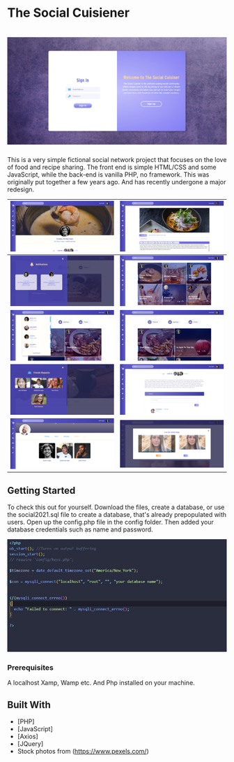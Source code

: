 # The Social Cuisiener

# ![socialcuisineer](srnshts/login.jfif)

This is a very simple fictional social network project that focuses on the love of food and recipe sharing. The front end is simple HTML/CSS and some JavaScript, while the back-end is vanilla PHP, no framework. This was originally put together a few years ago. And has recently undergone a major redesign. 

| ![socialcuisineer](srnshts/84d1bbbe-a3f1-4339-bbcb-afe1100c9be8.jfif) | ![socialcuisineer](srnshts/8d0fe018-026a-40a0-8e1d-1eb88644ebb0.jfif) |
| ----------- | ----------- |
| ![socialcuisineer](srnshts/40124f6e-9a02-4b7f-8e7e-aa00f982abb6.jfif)     | ![socialcuisineer](srnshts/a99f7f44-4aa1-4b6d-b782-c3c85c29696f.jfif)      |
| ![socialcuisineer](srnshts/e84b5928-10e7-4fbc-95c3-b00563726408.jfif)     | ![socialcuisineer](srnshts/e9279a37-620b-4afc-97c9-3f18e400a2f6.jfif)      |
| ![socialcuisineer](srnshts/c6724142-1f59-4ba8-9587-2d7c812081ec.jfif)     | ![socialcuisineer](srnshts/d389dcb0-0c14-41e4-9e8f-feee80550e23.jfif)      |
| ![socialcuisineer](srnshts/eba38844-e4b3-4b25-a26a-3726fd96bb87.jfif)     | ![socialcuisineer](srnshts/05a8c0b9-da13-4080-9c5a-f0f631a887c1.jfif)      |





## Getting Started

To check this out for yourself. Download the files, create a database, or use the social2021.sql file to create a database, that's already prepopulated with users. Open up the config.php file in the config folder. Then added your database credentials such as name and password.

![socialcuisineer](srnshts/config.jpg)


### Prerequisites

A localhost Xamp, Wamp etc. And Php installed on your machine.


## Built With

* [PHP]
* [JavaScript]
* [Axios]
* [JQuery]
* Stock photos from (https://www.pexels.com/)
